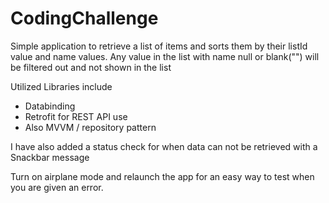# CodingChallenge
Simple application to retrieve a list of items and sorts them by their listId value and name values. 
Any value in the list with name null or blank("") will be filtered out and not shown in the list

Utilized Libraries include
- Databinding
- Retrofit for REST API use
- Also MVVM / repository pattern

I have also added a status check for when data can not be retrieved with a Snackbar message

Turn on airplane mode and relaunch the app for an easy way to test when you are given an error.

